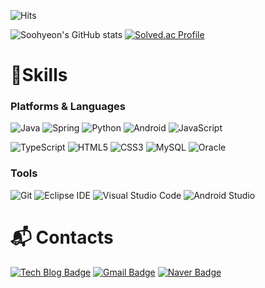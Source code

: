 ![Hits](https://hits.seeyoufarm.com/api/count/incr/badge.svg?url=https%3A%2F%2Fgithub.com%2Fkim-soohyeon&count_bg=%23FFDAC7&title_bg=%23FFADAD&icon=&icon_color=%23E7E7E7&title=hits&edge_flat=false)

![Soohyeon's GitHub stats](https://github-readme-stats.vercel.app/api?username=kim-soohyeon&show_icons=true&theme=radical)
[![Solved.ac Profile](http://mazassumnida.wtf/api/v2/generate_badge?boj=sybt1017)](https://solved.ac/sybt1017/)
# 💪Skills
### Platforms & Languages
![Java](https://img.shields.io/badge/Java-007396.svg?&style=for-the-badge&logo=Java&logoColor=white)
![Spring](https://img.shields.io/badge/Spring-6DB33F.svg?&style=for-the-badge&logo=Spring&logoColor=white)
![Python](https://img.shields.io/badge/Python-3776AB.svg?&style=for-the-badge&logo=Python&logoColor=white)
![Android](https://img.shields.io/badge/Android-3DDC84.svg?&style=for-the-badge&logo=Android&logoColor=white)
![JavaScript](https://img.shields.io/badge/JavaScript-F7DF1E.svg?&style=for-the-badge&logo=JavaScript&logoColor=white)

![TypeScript](https://img.shields.io/badge/TypeScript-3178C6.svg?&style=for-the-badge&logo=TypeScript&logoColor=white)
![HTML5](https://img.shields.io/badge/HTML5-E34F26.svg?&style=for-the-badge&logo=HTML5&logoColor=white)
![CSS3](https://img.shields.io/badge/CSS3-1572B6.svg?&style=for-the-badge&logo=CSS3&logoColor=white)
![MySQL](https://img.shields.io/badge/MySQL-4479A1.svg?&style=for-the-badge&logo=MySQL&logoColor=white)
![Oracle](https://img.shields.io/badge/Oracle-F80000.svg?&style=for-the-badge&logo=Oracle&logoColor=white)

### Tools
![Git](https://img.shields.io/badge/Git-F05032.svg?&style=for-the-badge&logo=Git&logoColor=white)
![Eclipse IDE](https://img.shields.io/badge/Eclipse%20IDE-2C2255.svg?&style=for-the-badge&logo=Eclipse%20IDE&logoColor=white)
![Visual Studio Code](https://img.shields.io/badge/Visual%20Studio%20Code-007ACC.svg?&style=for-the-badge&logo=Visual%20Studio%20Code&logoColor=white)
![Android Studio](https://img.shields.io/badge/Android%20Studio-3DDC84.svg?&style=for-the-badge&logo=Android%20Studio&logoColor=white)

 
# :mailbox_with_mail: Contacts
[![Tech Blog Badge](http://img.shields.io/badge/-Tech%20blog-black?style=flat-square&logo=github&link=https://soo-vely-dev.tistory.com/)](https://velog.io/@sybt1017)
[![Gmail Badge](https://img.shields.io/badge/Gmail-d14836?style=flat-square&logo=Gmail&logoColor=white&link=mailto:kimsh1691@gmail.com)](mailto:sybt1017@gmail.com)
[![Naver Badge](https://img.shields.io/badge/Naver-03C75A?style=flat-square&logo=Naver&logoColor=white&link=mailto:rlatngus1691@naver.com)](mailto:sybt1017@naver.com)
